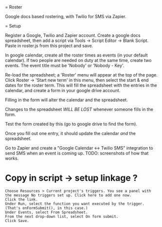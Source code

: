 = Roster

Google docs based rostering, with Twilio for SMS via Zapier.

= Setup

Register a Google, Twilio and Zapier account.
Create a google docs spreadsheet, then add a script via Tools -> Script Editor -> Blank Script.
Paste in roster.js from this project and save.

In google calendar, create all the roster times as events (in your default calendar).
If two people are needed on duty at the same time, create two events.
The event title must be 'Nobody' or 'Nobody - Key'.

Re-load the spreadsheet; a 'Roster' menu will appear at the top of the page.
Click Roster -> 'Start new term' in this menu, then select
the start & end dates for the roster term.
This will fill the spreadsheet with the entries in the calendar, and
create a form in your google drive account.

Filling in the form will alter the calendar and the spreadsheet.

Changes to the spreadsheet *WILL BE LOST* whenever someone fills in the form.

Test the form created by this (go to google drive to find the form).

Once you fill out one entry, it should update the calendar *and* the spreadsheet.

Go to Zapier and create a "Google Calendar <-> Twilio SMS" integration to send SMS when an event is coming up. TODO: screenshots of how that works.














# Copy in script -> setup linkage ?

    Choose Resources > Current project's triggers. You see a panel with the message No triggers set up. Click here to add one now.
    Click the link.
    Under Run, select the function you want executed by the trigger. (That's onFormSubmit(), in this case.)
    Under Events, select From Spreadsheet.
    From the next drop-down list, select On form submit.
    Click Save.
